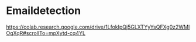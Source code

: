 # Emaildetection
https://colab.research.google.com/drive/1LfokIpQj5GLXTYyYsQFXg0z2WMIOqXqR#scrollTo=mpXytd-cq4YL
